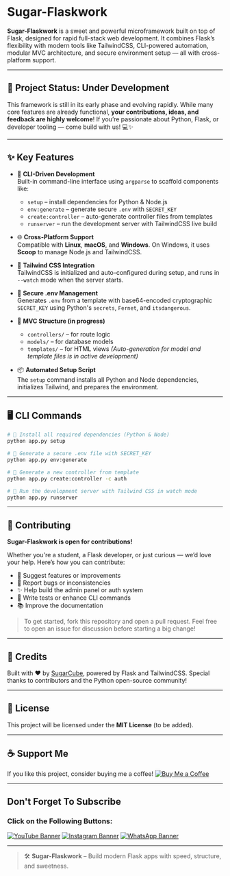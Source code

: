 # Sugar-Flaskwork

**Sugar-Flaskwork** is a sweet and powerful microframework built on top of Flask, designed for rapid full-stack web development. It combines Flask’s flexibility with modern tools like TailwindCSS, CLI-powered automation, modular MVC architecture, and secure environment setup — all with cross-platform support.

---

## 🚧 Project Status: Under Development

This framework is still in its early phase and evolving rapidly. While many core features are already functional, **your contributions, ideas, and feedback are highly welcome**! If you’re passionate about Python, Flask, or developer tooling — come build with us! 💻✨

---

## ✨ Key Features

- 🔧 **CLI-Driven Development**  
  Built-in command-line interface using `argparse` to scaffold components like:
  - `setup` – install dependencies for Python & Node.js
  - `env:generate` – generate secure `.env` with `SECRET_KEY`
  - `create:controller` – auto-generate controller files from templates
  - `runserver` – run the development server with TailwindCSS live build

- 🌐 **Cross-Platform Support**  
  Compatible with **Linux**, **macOS**, and **Windows**. On Windows, it uses **Scoop** to manage Node.js and TailwindCSS.

- 🎨 **Tailwind CSS Integration**  
  TailwindCSS is initialized and auto-configured during setup, and runs in `--watch` mode when the server starts.

- 🔐 **Secure .env Management**  
  Generates `.env` from a template with base64-encoded cryptographic `SECRET_KEY` using Python's `secrets`, `Fernet`, and `itsdangerous`.

- 🧱 **MVC Structure (in progress)**  
  - `controllers/` – for route logic
  - `models/` – for database models
  - `templates/` – for HTML views
  *(Auto-generation for model and template files is in active development)*

- 📦 **Automated Setup Script**  
  The `setup` command installs all Python and Node dependencies, initializes Tailwind, and prepares the environment.

---

## 🖥️ CLI Commands

```bash
# 🔧 Install all required dependencies (Python & Node)
python app.py setup

# 🔐 Generate a secure .env file with SECRET_KEY
python app.py env:generate

# 📂 Generate a new controller from template
python app.py create:controller -c auth

# 🚀 Run the development server with Tailwind CSS in watch mode
python app.py runserver
```

---

## 🤝 Contributing

**Sugar-Flaskwork is open for contributions!**

Whether you're a student, a Flask developer, or just curious — we’d love your help. Here’s how you can contribute:

* 🚀 Suggest features or improvements
* 🐛 Report bugs or inconsistencies
* ✨ Help build the admin panel or auth system
* 🧪 Write tests or enhance CLI commands
* 📚 Improve the documentation

> To get started, fork this repository and open a pull request.
> Feel free to open an issue for discussion before starting a big change!

---

## 🧃 Credits

Built with ❤️ by [SugarCube](https://github.com/Sugarcube08), powered by Flask and TailwindCSS.
Special thanks to contributors and the Python open-source community!

---

## 📜 License

This project will be licensed under the **MIT License** (to be added).

---

## ☕ Support Me

If you like this project, consider buying me a coffee!
[![Buy Me a Coffee](https://img.shields.io/badge/Buy%20Me%20a%20Coffee-Support%20Me-orange?style=flat-square&logo=buy-me-a-coffee)](https://www.buymeacoffee.com/sugarcube08)

---

## Don't Forget To Subscribe
### Click on the Following Buttons:
[![YouTube Banner](https://img.shields.io/badge/YouTube-%23FF0000.svg?logo=YouTube&logoColor=white)](https://www.youtube.com/@SugarCode-Z?sub_confirmation=1)
[![Instagram Banner](https://img.shields.io/badge/Instagram-%23E4405F.svg?logo=Instagram&logoColor=white)](https://www.instagram.com/sugarcodez)
[![WhatsApp Banner](https://img.shields.io/badge/WhatsApp-%25D366.svg?logo=whatsapp&logoColor=white)](https://whatsapp.com/channel/0029Vb5fFdzKgsNlaxFmhg1T)

---

> 🛠️ **Sugar-Flaskwork** – Build modern Flask apps with speed, structure, and sweetness.
